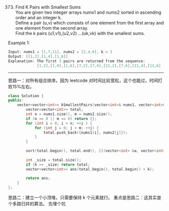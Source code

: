 373. Find K Pairs with Smallest Sums  
You are given two integer arrays nums1 and nums2 sorted in ascending order and an integer k.  
Define a pair (u,v) which consists of one element from the first array and one element from the second array.  
Find the k pairs (u1,v1),(u2,v2) ...(uk,vk) with the smallest sums.

Example 1:
```c++
Input: nums1 = [1,7,11], nums2 = [2,4,6], k = 3
Output: [[1,2],[1,4],[1,6]] 
Explanation: The first 3 pairs are returned from the sequence: 
             [1,2],[1,4],[1,6],[7,2],[7,4],[11,2],[7,6],[11,4],[11,6]
```

****
思路一：对所有组合排序。因为 leetcode 对时间比较宽松，这个也能过，时间打败15%左右。
```c++
class Solution {
public:
    vector<vector<int>> kSmallestPairs(vector<int>& nums1, vector<int>& nums2, int k) {
        vector<vector<int>> total;
        int n = nums1.size(), m = nums2.size();
        if (n == 0 || m == 0) return {};
        for (int i = 0; i < n; ++i ) {
            for (int j = 0; j < m; ++j) {
                total.push_back({nums1[i], nums2[j]});
            }
        }
        
        sort(total.begin(), total.end(), [](vector<int> &a, vector<int> &b) {return a[0] + a[1] < b[0] + b[1];});
        
        int _size = total.size();
        if (k >= _size) return total;
        vector<vector<int>> ans(total.begin(), total.begin() + k);
        
        return ans;
    }
};
```


思路二：建立一个小顶堆，只需要保持 k 个元素就行。
重点是思路二：这其实是个多路归并的算法。 先埋个坑
